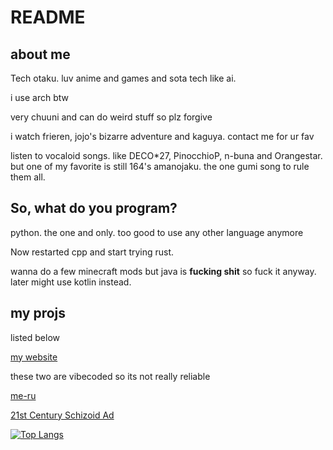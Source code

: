 # README

## about me

Tech otaku. luv anime and games and sota tech like ai.

i use arch btw

very chuuni and can do weird stuff so plz forgive

i watch frieren, jojo's bizarre adventure and kaguya. contact me for ur fav

listen to vocaloid songs. like DECO\*27, PinocchioP, n-buna and Orangestar. but one of my favorite is still 164's amanojaku. the one gumi song to rule them all.

## So, what do you program?

python. the one and only. too good to use any other language anymore

Now restarted cpp and start trying rust.

wanna do a few minecraft mods but java is  **fucking shit** so fuck it anyway. later might use kotlin instead.

## my projs

listed below

[my website](github.com/moraxborax/moraxborax.github.io)

these two are vibecoded so its not really reliable

[me-ru](github.com/moraxborax/me-ru)

[21st Century Schizoid Ad](github.com/moraxborax/21st-century-schizoid-ad)

[![Top Langs](https://github-readme-stats.vercel.app/api/top-langs/?username=moraxborax)](https://github.com/anuraghazra/github-readme-stats)

